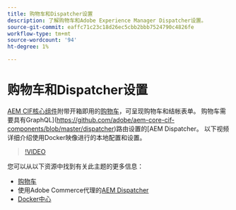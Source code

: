 ```yaml
---
title: 购物车和Dispatcher设置
description: 了解购物车和Adobe Experience Manager Dispatcher设置。
source-git-commit: eaffc71c23c18d26ec5cbb2bbb7524790c4826fe
workflow-type: tm+mt
source-wordcount: '94'
ht-degree: 1%

---
```



# 购物车和Dispatcher设置

[AEM CIF核心组件](https://github.com/adobe/aem-core-cif-components)附带开箱即用的[购物车](https://github.com/adobe/aem-core-cif-components/tree/master/ui.apps/src/main/content/jcr_root/apps/core/cif/components/commerce/minicart/v1/minicart)，可呈现购物车和结帐表单。 购物车需要具有GraphQL](https://github.com/adobe/aem-core-cif-components/blob/master/dispatcher)路由设置的[AEM Dispatcher。 以下视频详细介绍使用Docker映像进行的本地配置和设置。

>[!VIDEO](https://video.tv.adobe.com/v/29656/?quality=12)

您可以从以下资源中找到有关此主题的更多信息：

- [购物车](https://github.com/adobe/aem-core-cif-components/tree/master/ui.apps/src/main/content/jcr_root/apps/core/cif/components/commerce/minicart/v1/minicart)
- 使用Adobe Commerce代理的[AEM Dispatcher](https://github.com/adobe/aem-core-cif-components/tree/master/dispatcher)
- [Docker中心](https://hub.docker.com/)
